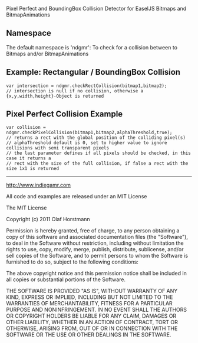 Pixel Perfect and BoundingBox Collision Detector for EaselJS Bitmaps and BitmapAnimations

## Namespace

The default namespace is 'ndgmr':
To check for a collision between to Bitmaps and/or BitmapAnimations

## Example: Rectangular / BoundingBox Collision
	var intersection = ndgmr.checkRectCollision(bitmap1,bitmap2);
	// intersection is null if no collision, otherwise a {x,y,width,height}-Object is returned

## Pixel Perfect Collision Example
	var collision = ndgmr.checkPixelCollision(bitmap1,bitmap2,alphaThreshold,true);
	// returns a rect with the global position of the colliding pixel(s)
	// alphaThreshold default is 0, set to higher value to ignore collisions with semi transparent pixels
	// the last parameter defines if all pixels should be checked, in this case it returns a
	// rect with the size of the full collision, if false a rect with the size 1x1 is returned

- - -

http://www.indiegamr.com

All code and examples are released under an MIT License

The MIT License

Copyright (c) 2011 Olaf Horstmann

Permission is hereby granted, free of charge, to any person obtaining a copy
of this software and associated documentation files (the "Software"), to deal
in the Software without restriction, including without limitation the rights
to use, copy, modify, merge, publish, distribute, sublicense, and/or sell
copies of the Software, and to permit persons to whom the Software is
furnished to do so, subject to the following conditions:

The above copyright notice and this permission notice shall be included in
all copies or substantial portions of the Software.

THE SOFTWARE IS PROVIDED "AS IS", WITHOUT WARRANTY OF ANY KIND, EXPRESS OR
IMPLIED, INCLUDING BUT NOT LIMITED TO THE WARRANTIES OF MERCHANTABILITY,
FITNESS FOR A PARTICULAR PURPOSE AND NONINFRINGEMENT. IN NO EVENT SHALL THE
AUTHORS OR COPYRIGHT HOLDERS BE LIABLE FOR ANY CLAIM, DAMAGES OR OTHER
LIABILITY, WHETHER IN AN ACTION OF CONTRACT, TORT OR OTHERWISE, ARISING FROM,
OUT OF OR IN CONNECTION WITH THE SOFTWARE OR THE USE OR OTHER DEALINGS IN
THE SOFTWARE.